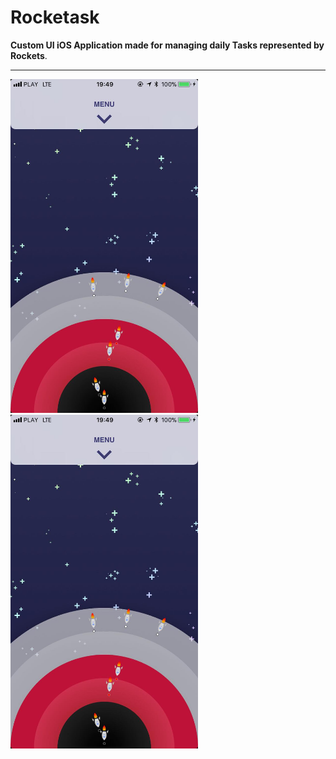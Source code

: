 # Rocketask

**Custom UI iOS Application made for managing daily Tasks represented by Rockets**. 



---


<div style="overflow:hidden;>
<div align="center" style="float: left">
    <img src="https://raw.githubusercontent.com/maikelSoFly/Prioritizer/master/Docs/screen1.jpg" width="300"/>
</div>

<div align="center" style="float: left;">
    <img src="https://raw.githubusercontent.com/maikelSoFly/Prioritizer/master/Docs/screen1.jpg" width="300"/>
</div>
</div>

